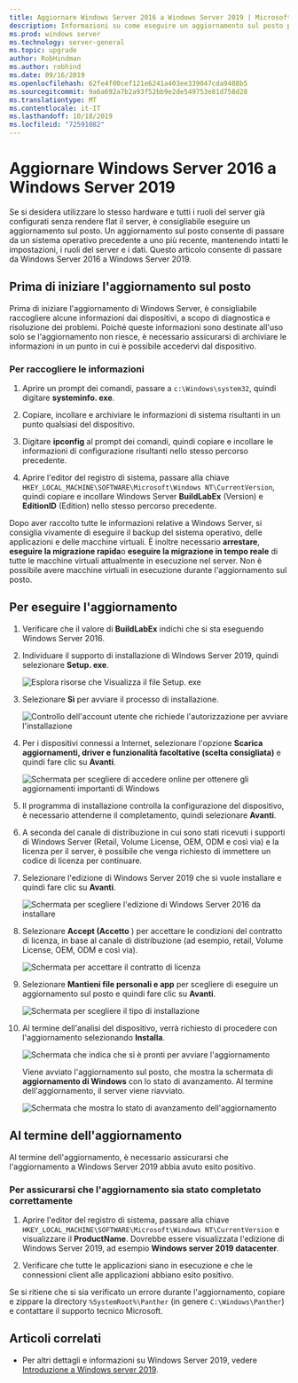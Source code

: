 ```yaml
---
title: Aggiornare Windows Server 2016 a Windows Server 2019 | Microsoft Docs
description: Informazioni su come eseguire un aggiornamento sul posto per passare da Windows Server 2016 a Windows Server 2019.
ms.prod: windows server
ms.technology: server-general
ms.topic: upgrade
author: RobHindman
ms.author: robhind
ms.date: 09/16/2019
ms.openlocfilehash: 62fe4f00cef121e6241a403ee339047cda9488b5
ms.sourcegitcommit: 9a6a692a7b2a93f52bb9e2de549753e81d758d28
ms.translationtype: MT
ms.contentlocale: it-IT
ms.lasthandoff: 10/18/2019
ms.locfileid: "72591082"
---
```

# <a name="upgrade-windows-server-2016-to-windows-server-2019"></a>Aggiornare Windows Server 2016 a Windows Server 2019

Se si desidera utilizzare lo stesso hardware e tutti i ruoli del server già configurati senza rendere flat il server, è consigliabile eseguire un aggiornamento sul posto. Un aggiornamento sul posto consente di passare da un sistema operativo precedente a uno più recente, mantenendo intatti le impostazioni, i ruoli del server e i dati. Questo articolo consente di passare da Windows Server 2016 a Windows Server 2019.

## <a name="before-you-begin-your-in-place-upgrade"></a>Prima di iniziare l'aggiornamento sul posto

Prima di iniziare l'aggiornamento di Windows Server, è consigliabile raccogliere alcune informazioni dai dispositivi, a scopo di diagnostica e risoluzione dei problemi. Poiché queste informazioni sono destinate all'uso solo se l'aggiornamento non riesce, è necessario assicurarsi di archiviare le informazioni in un punto in cui è possibile accedervi dal dispositivo.

### <a name="to-collect-your-info"></a>Per raccogliere le informazioni

1. Aprire un prompt dei comandi, passare a `c:\Windows\system32`, quindi digitare **systeminfo. exe**.

2. Copiare, incollare e archiviare le informazioni di sistema risultanti in un punto qualsiasi del dispositivo.

3. Digitare **ipconfig** al prompt dei comandi, quindi copiare e incollare le informazioni di configurazione risultanti nello stesso percorso precedente.

4. Aprire l'editor del registro di sistema, passare alla chiave `HKEY_LOCAL_MACHINE\SOFTWARE\Microsoft\Windows NT\CurrentVersion`, quindi copiare e incollare Windows Server **BuildLabEx** (Version) e **EditionID** (Edition) nello stesso percorso precedente.

Dopo aver raccolto tutte le informazioni relative a Windows Server, si consiglia vivamente di eseguire il backup del sistema operativo, delle applicazioni e delle macchine virtuali. È inoltre necessario **arrestare**, **eseguire la migrazione rapida**o **eseguire la migrazione in tempo reale** di tutte le macchine virtuali attualmente in esecuzione nel server. Non è possibile avere macchine virtuali in esecuzione durante l'aggiornamento sul posto.

## <a name="to-perform-the-upgrade"></a>Per eseguire l'aggiornamento

1. Verificare che il valore di **BuildLabEx** indichi che si sta eseguendo Windows Server 2016.

2. Individuare il supporto di installazione di Windows Server 2019, quindi selezionare **Setup. exe**.

    ![Esplora risorse che Visualizza il file Setup. exe](media/upgrade-2016-2019/setup-2019.png)

3. Selezionare **Sì** per avviare il processo di installazione.

    ![Controllo dell'account utente che richiede l'autorizzazione per avviare l'installazione](media/upgrade-2016-2019/start-setup-uac-box.png)

4. Per i dispositivi connessi a Internet, selezionare l'opzione **Scarica aggiornamenti, driver e funzionalità facoltative (scelta consigliata)** e quindi fare clic su **Avanti**.

    ![Schermata per scegliere di accedere online per ottenere gli aggiornamenti importanti di Windows](media/upgrade-2016-2019/online-updates-win-setup.png)

5. Il programma di installazione controlla la configurazione del dispositivo, è necessario attenderne il completamento, quindi selezionare **Avanti**.

6. A seconda del canale di distribuzione in cui sono stati ricevuti i supporti di Windows Server (Retail, Volume License, OEM, ODM e così via) e la licenza per il server, è possibile che venga richiesto di immettere un codice di licenza per continuare.

7. Selezionare l'edizione di Windows Server 2019 che si vuole installare e quindi fare clic su **Avanti**.

    ![Schermata per scegliere l'edizione di Windows Server 2016 da installare](media/upgrade-2016-2019/select-os-edition.png)

8. Selezionare **Accept (Accetto** ) per accettare le condizioni del contratto di licenza, in base al canale di distribuzione (ad esempio, retail, Volume License, OEM, ODM e così via).

    ![Schermata per accettare il contratto di licenza](media/upgrade-2016-2019/license-terms.png)

9. Selezionare **Mantieni file personali e app** per scegliere di eseguire un aggiornamento sul posto e quindi fare clic su **Avanti**.

    ![Schermata per scegliere il tipo di installazione](media/upgrade-2016-2019/choose-install-upgrade.png)

10. Al termine dell'analisi del dispositivo, verrà richiesto di procedere con l'aggiornamento selezionando **Installa**.

    ![Schermata che indica che si è pronti per avviare l'aggiornamento](media/upgrade-2016-2019/ready-to-install.png)

    Viene avviato l'aggiornamento sul posto, che mostra la schermata di **aggiornamento di Windows** con lo stato di avanzamento. Al termine dell'aggiornamento, il server viene riavviato.

    ![Schermata che mostra lo stato di avanzamento dell'aggiornamento](media/upgrade-2016-2019/upgrading-windows-with-progress.png)

## <a name="after-your-upgrade-is-done"></a>Al termine dell'aggiornamento

Al termine dell'aggiornamento, è necessario assicurarsi che l'aggiornamento a Windows Server 2019 abbia avuto esito positivo.

### <a name="to-make-sure-your-upgrade-was-successful"></a>Per assicurarsi che l'aggiornamento sia stato completato correttamente

1. Aprire l'editor del registro di sistema, passare alla chiave `HKEY_LOCAL_MACHINE\SOFTWARE\Microsoft\Windows NT\CurrentVersion` e visualizzare il **ProductName**. Dovrebbe essere visualizzata l'edizione di Windows Server 2019, ad esempio **Windows server 2019 datacenter**.

2. Verificare che tutte le applicazioni siano in esecuzione e che le connessioni client alle applicazioni abbiano esito positivo.

Se si ritiene che si sia verificato un errore durante l'aggiornamento, copiare e zippare la directory `%SystemRoot%\Panther` (in genere `C:\Windows\Panther`) e contattare il supporto tecnico Microsoft.

## <a name="related-articles"></a>Articoli correlati

- Per altri dettagli e informazioni su Windows Server 2019, vedere [Introduzione a Windows server 2019](https://docs.microsoft.com/windows-server/get-started-19/get-started-19).

